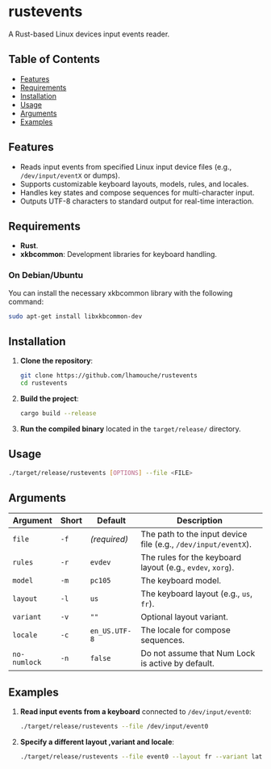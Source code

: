 # rustevents

A Rust-based Linux devices input events reader.

## Table of Contents

- [Features](#features)
- [Requirements](#requirements)
- [Installation](#installation)
- [Usage](#usage)
- [Arguments](#arguments)
- [Examples](#examples)

## Features

- Reads input events from specified Linux input device files (e.g., `/dev/input/eventX` or dumps).
- Supports customizable keyboard layouts, models, rules, and locales.
- Handles key states and compose sequences for multi-character input.
- Outputs UTF-8 characters to standard output for real-time interaction.

## Requirements

- **Rust**.
- **xkbcommon**: Development libraries for keyboard handling.

### On Debian/Ubuntu

You can install the necessary xkbcommon library with the following command:

```bash
sudo apt-get install libxkbcommon-dev
```

## Installation

1. **Clone the repository**:

   ```bash
   git clone https://github.com/lhamouche/rustevents
   cd rustevents
   ```

2. **Build the project**:

   ```bash
   cargo build --release
   ```

3. **Run the compiled binary** located in the `target/release/` directory.

## Usage

```bash
./target/release/rustevents [OPTIONS] --file <FILE>
```

## Arguments

| Argument  | Short | Default         | Description                                                 |
|-----------|-------|------------------|-------------------------------------------------------------|
| `file`    | `-f`  | *(required)*     | The path to the input device file (e.g., `/dev/input/eventX`). |
| `rules`   | `-r`  | `evdev`          | The rules for the keyboard layout (e.g., `evdev`, `xorg`). |
| `model`   | `-m`  | `pc105`          | The keyboard model.                                         |
| `layout`  | `-l`  | `us`             | The keyboard layout (e.g., `us`, `fr`).                    |
| `variant` | `-v`  | `""`             | Optional layout variant.                                   |
| `locale`  | `-c`  | `en_US.UTF-8`    | The locale for compose sequences.                          |
| `no-numlock` | `-n` | `false`        | Do not assume that Num Lock is active by default.          |

## Examples

1. **Read input events from a keyboard** connected to `/dev/input/event0`:

   ```bash
   ./target/release/rustevents --file /dev/input/event0
   ```

2. **Specify a different layout ,variant and locale**:

   ```bash
   ./target/release/rustevents --file event0 --layout fr --variant latin9 -c fr.UTF-8
   ```
